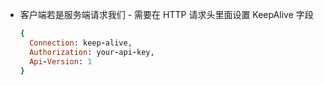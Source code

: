 * 客户端若是服务端请求我们 - 需要在 HTTP 请求头里面设置 KeepAlive 字段

  ```ruby
  {
    Connection: keep-alive,
    Authorization: your-api-key,
    Api-Version: 1
  }
  ```
